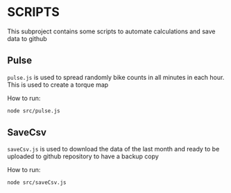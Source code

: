 # SCRIPTS

This subproject contains some scripts to automate calculations and save data to github

## Pulse

`pulse.js` is used to spread randomly bike counts in all minutes in each hour. This is used to create a torque map

How to run:

```bash
node src/pulse.js
```

## SaveCsv

`saveCsv.js` is used to download the data of the last month and ready to be uploaded to github repository to have a backup copy

How to run:

```bash
node src/saveCsv.js
```
